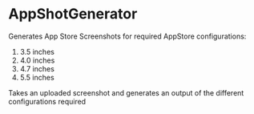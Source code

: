 # AppShotGenerator
Generates App Store Screenshots for required AppStore configurations:

  1. 3.5 inches
  2. 4.0 inches
  3. 4.7 inches
  4. 5.5 inches

Takes an uploaded screenshot and generates an output of the different configurations required
